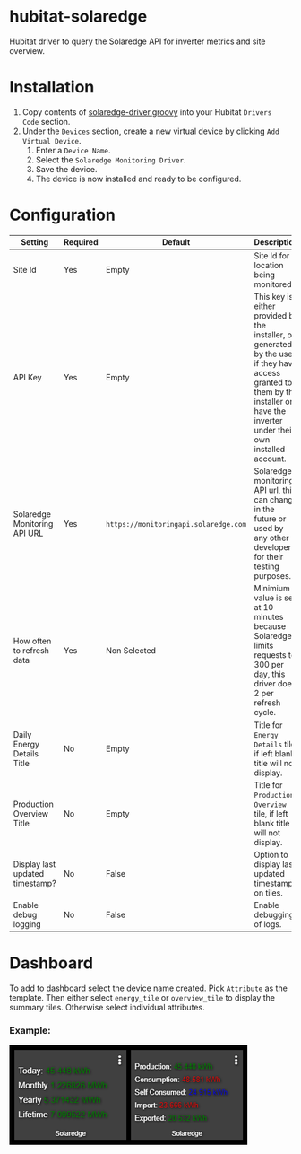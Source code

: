 # hubitat-solaredge
Hubitat driver to query the Solaredge API for inverter metrics and site overview.

# Installation
1. Copy contents of [solaredge-driver.groovy](https://github.com/funzie19/hubitat-solaredge/blob/master/solaredge-driver.groovy) into your Hubitat `Drivers Code` section.
1. Under the `Devices` section, create a new virtual device by clicking `Add Virtual Device`.
    1. Enter a `Device Name`.
    1. Select the `Solaredge Monitoring Driver`.
    1. Save the device.
    1. The device is now installed and ready to be configured.
    
# Configuration
Setting | Required | Default | Description
------------ | ------------- | ------------- | -------------
Site Id | Yes | Empty | Site Id for location being monitored.
API Key | Yes | Empty | This key is either provided by the installer, or generated by the user if they have access granted to them by the installer or have the inverter under their own installed account.
Solaredge Monitoring API URL | Yes | `https://monitoringapi.solaredge.com` | Solaredge monitoring API url, this can change in the future or used by any other developer for their testing purposes.
How often to refresh data | Yes | Non Selected | Minimium value is set at 10 minutes because Solaredge limits requests to 300 per day, this driver does 2 per refresh cycle.
Daily Energy Details Title | No | Empty | Title for `Energy Details` tile, if left blank title will not display.
Production Overview Title | No | Empty | Title for `Production Overview` tile, if left blank title will not display.
Display last updated timestamp? | No | False | Option to display last updated timestamp on tiles.
Enable debug logging | No | False | Enable debugging of logs.

# Dashboard
To add to dashboard select the device name created. Pick `Attribute` as the template. Then either select `energy_tile` or `overview_tile` to display the summary tiles. Otherwise select individual attributes.

### Example:

![Tile Example](/tiles.png)
